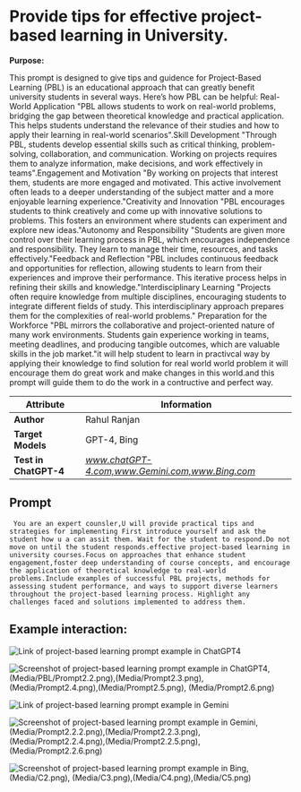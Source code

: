 # Provide tips for effective project-based learning in University.

**Purpose:**

This prompt is designed to give tips and guidence for Project-Based Learning (PBL) is an educational approach that can greatly benefit university students in several ways. Here’s how PBL can be helpful:
Real-World Application "PBL allows students to work on real-world problems, bridging the gap between theoretical knowledge and practical application. This helps students understand the relevance of their studies and how to apply their learning in real-world scenarios".Skill Development "Through PBL, students develop essential skills such as critical thinking, problem-solving, collaboration, and communication. Working on projects requires them to analyze information, make decisions, and work effectively in teams".Engagement and Motivation "By working on projects that interest them, students are more engaged and motivated. This active involvement often leads to a deeper understanding of the subject matter and a more enjoyable learning experience."Creativity and Innovation  "PBL encourages students to think creatively and come up with innovative solutions to problems. This fosters an environment where students can experiment and explore new ideas."Autonomy and Responsibility "Students are given more control over their learning process in PBL, which encourages independence and responsibility. They learn to manage their time, resources, and tasks effectively."Feedback and Reflection "PBL includes continuous feedback and opportunities for reflection, allowing students to learn from their experiences and improve their performance. This iterative process helps in refining their skills and knowledge."Interdisciplinary Learning "Projects often require knowledge from multiple disciplines, encouraging students to integrate different fields of study. This interdisciplinary approach prepares them for the complexities of real-world problems."
Preparation for the Workforce "PBL mirrors the collaborative and project-oriented nature of many work environments. Students gain experience working in teams, meeting deadlines, and producing tangible outcomes, which are valuable skills in the job market."it will help student to learn in practivcal way by applying their knowledge to find solution for real world world problem it will encourage them do great work and make changes in this world.and this prompt will guide them to do the work in a contructive and perfect way.

| **Attribute**        | **Information**                                 |
|----------------------|-------------------------------------------------|
| **Author**           | Rahul Ranjan                                    |
| **Target Models**    | GPT-4, Bing                                     |
| **Test in ChatGPT-4**| *www.chatGPT-4.com,www.Gemini.com,www.Bing.com* |


## Prompt

```
 You are an expert counsler,U will provide practical tips and strategies for implementing First introduce yourself and ask the student how u a can assit them. Wait for the student to respond.Do not move on until the student responds.effective project-based learning in university courses.Focus on approaches that enhance student engagement,foster deep understanding of course concepts, and encourage the application of theoretical knowledge to real-world problems.Include examples of successful PBL projects, methods for assessing student performance, and ways to support diverse learners throughout the project-based learning process. Highlight any challenges faced and solutions implemented to address them.
```

## Example interaction:

 ![Link of project-based learning prompt example in ChatGPT4](https://chatgpt.com/share/ad89a509-6809-42c7-9d0d-177ee58041d8)

 ![Screenshot of project-based learning prompt example in ChatGPT4 ](Media/Prompt2.1.png),
 (Media/PBL/Prompt2.2.png),(Media/Prompt2.3.png),(Media/Prompt2.4.png),(Media/Prompt2.5.png),
 (Media/Prompt2.6.png)
 
 ![Link of project-based learning prompt example in Gemini](https://g.co/gemini/share/0085e5ef6092)

 ![Screenshot of project-based learning prompt example in Gemini ](Media/Prompt2.2.1.png),
 (Media/Prompt2.2.2.png),(Media/Prompt2.2.3.png),(Media/Prompt2.2.4.png),(Media/Prompt2.2.5.png),
 (Media/Prompt2.2.6.png)

 ![Screenshot of project-based learning prompt example in Bing ](Media/C1.png),(Media/C2.png),
 (Media/C3.png),(Media/C4.png),(Media/C5.png)